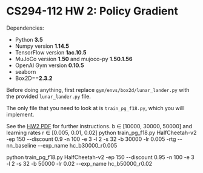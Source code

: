 # CS294-112 HW 2: Policy Gradient

Dependencies:
 * Python **3.5**
 * Numpy version **1.14.5**
 * TensorFlow version **1ac.10.5**
 * MuJoCo version **1.50** and mujoco-py **1.50.1.56**
 * OpenAI Gym version **0.10.5**
 * seaborn
 * Box2D==**2.3.2**

Before doing anything, first replace `gym/envs/box2d/lunar_lander.py` with the provided `lunar_lander.py` file.

The only file that you need to look at is `train_pg_f18.py`, which you will implement.

See the [HW2 PDF](http://rail.eecs.berkeley.edu/deeprlcourse/static/homeworks/hw2.pdf) for further instructions.
b ∈ [10000, 30000, 50000] and learning rates r ∈ [0.005, 0.01, 0.02]
python train_pg_f18.py HalfCheetah-v2 -ep 150 --discount 0.9 -n 100 -e 3 -l 2 -s 32 -b 30000 -lr 0.005 -rtg --nn_baseline --exp_name hc_b30000_r0.005

python train_pg_f18.py HalfCheetah-v2 -ep 150 --discount 0.95 -n 100 -e 3 -l 2 -s 32 -b 50000 -lr 0.02 --exp_name hc_b50000_r0.02